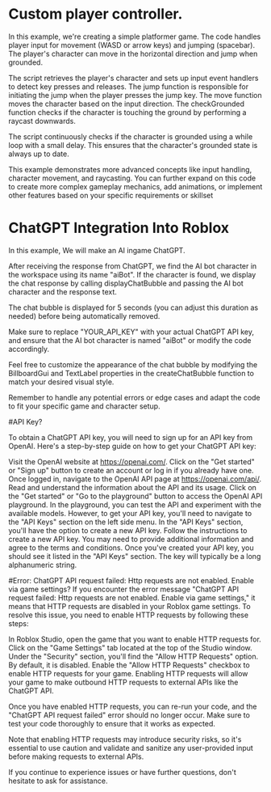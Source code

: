# Custom player controller.
In this example, we're creating a simple platformer game. The code handles player input for movement (WASD or arrow keys) and jumping (spacebar). The player's character can move in the horizontal direction and jump when grounded.

The script retrieves the player's character and sets up input event handlers to detect key presses and releases. The jump function is responsible for initiating the jump when the player presses the jump key. The move function moves the character based on the input direction. The checkGrounded function checks if the character is touching the ground by performing a raycast downwards.

The script continuously checks if the character is grounded using a while loop with a small delay. This ensures that the character's grounded state is always up to date.

This example demonstrates more advanced concepts like input handling, character movement, and raycasting. You can further expand on this code to create more complex gameplay mechanics, add animations, or implement other features based on your specific requirements or skillset

# ChatGPT Integration Into Roblox
In this example, We will make an AI ingame ChatGPT.

After receiving the response from ChatGPT, we find the AI bot character in the workspace using its name "aiBot". If the character is found, we display the chat response by calling displayChatBubble and passing the AI bot character and the response text.

The chat bubble is displayed for 5 seconds (you can adjust this duration as needed) before being automatically removed.

Make sure to replace "YOUR_API_KEY" with your actual ChatGPT API key, and ensure that the AI bot character is named "aiBot" or modify the code accordingly.

Feel free to customize the appearance of the chat bubble by modifying the BillboardGui and TextLabel properties in the createChatBubble function to match your desired visual style.

Remember to handle any potential errors or edge cases and adapt the code to fit your specific game and character setup.

#API Key?

To obtain a ChatGPT API key, you will need to sign up for an API key from OpenAI. Here's a step-by-step guide on how to get your ChatGPT API key:

Visit the OpenAI website at https://openai.com/.
Click on the "Get started" or "Sign up" button to create an account or log in if you already have one.
Once logged in, navigate to the OpenAI API page at https://openai.com/api/.
Read and understand the information about the API and its usage.
Click on the "Get started" or "Go to the playground" button to access the OpenAI API playground.
In the playground, you can test the API and experiment with the available models. However, to get your API key, you'll need to navigate to the "API Keys" section on the left side menu.
In the "API Keys" section, you'll have the option to create a new API key.
Follow the instructions to create a new API key. You may need to provide additional information and agree to the terms and conditions.
Once you've created your API key, you should see it listed in the "API Keys" section. The key will typically be a long alphanumeric string.

#Error: ChatGPT API request failed: Http requests are not enabled. Enable via game settings?
If you encounter the error message "ChatGPT API request failed: Http requests are not enabled. Enable via game settings," it means that HTTP requests are disabled in your Roblox game settings. To resolve this issue, you need to enable HTTP requests by following these steps:

In Roblox Studio, open the game that you want to enable HTTP requests for.
Click on the "Game Settings" tab located at the top of the Studio window.
Under the "Security" section, you'll find the "Allow HTTP Requests" option. By default, it is disabled.
Enable the "Allow HTTP Requests" checkbox to enable HTTP requests for your game.
Enabling HTTP requests will allow your game to make outbound HTTP requests to external APIs like the ChatGPT API.

Once you have enabled HTTP requests, you can re-run your code, and the "ChatGPT API request failed" error should no longer occur. Make sure to test your code thoroughly to ensure that it works as expected.

Note that enabling HTTP requests may introduce security risks, so it's essential to use caution and validate and sanitize any user-provided input before making requests to external APIs.

If you continue to experience issues or have further questions, don't hesitate to ask for assistance.






